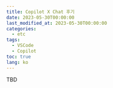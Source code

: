 ```yaml
---
title: Copilot X Chat 후기
date: 2023-05-30T00:00:00
last_modified_at: 2023-05-30T00:00:00
categories:
  - etc
tags:
  - VSCode
  - Copilot
toc: true  
lang: ko
---
```

TBD